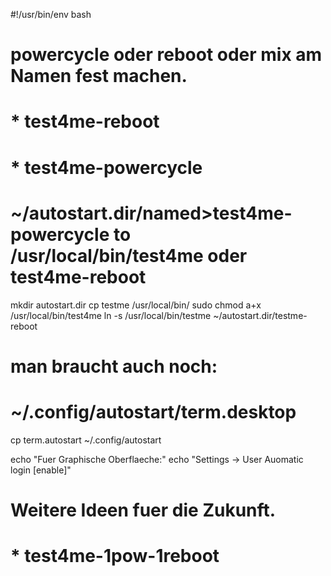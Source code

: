 #!/usr/bin/env bash
# powercycle oder reboot oder mix am Namen fest machen.
# * test4me-reboot
# * test4me-powercycle

# ~/autostart.dir/<link>named>test4me-powercycle to /usr/local/bin/test4me oder test4me-reboot

mkdir autostart.dir
cp testme /usr/local/bin/
sudo chmod a+x /usr/local/bin/test4me
ln -s /usr/local/bin/testme ~/autostart.dir/testme-reboot

# man braucht auch noch:
# ~/.config/autostart/term.desktop
cp term.autostart ~/.config/autostart

echo "Fuer Graphische Oberflaeche:"
echo "Settings -> User Auomatic login [enable]"

# Weitere Ideen fuer die Zukunft.
# * test4me-1pow-1reboot
